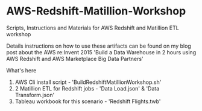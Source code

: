# AWS-Redshift-Matillion-Workshop
Scripts, Instructions and Materials for AWS Redshift and Matillion ETL workshop

Details instructions on how to use these artifacts can be found on my blog post about the AWS re:Invent 2015 
'Build a Data Warehouse in 2 hours using AWS Redshift and AWS Marketplace Big Data Partners'

What's here
1. AWS Cli install script - 'BuildRedshiftMatillionWorkshop.sh'
2. 2 Matillion ETL for Redshift jobs - 'Data Load.json' & 'Data Transform.json'
3. Tableau workbook for this scenario - 'Redshift Flights.twb'